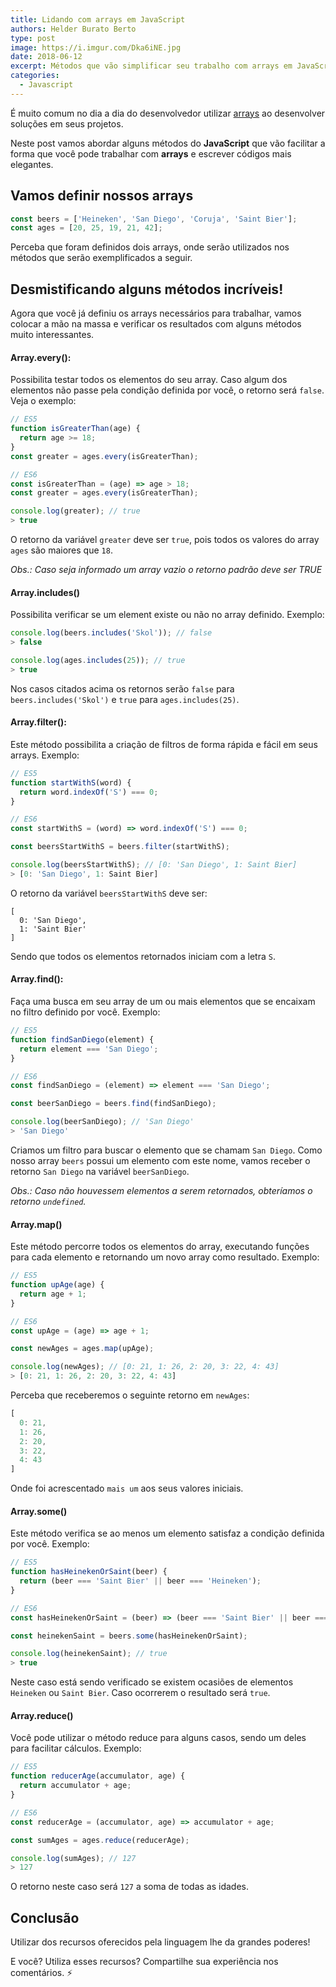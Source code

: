 ```yaml
---
title: Lidando com arrays em JavaScript
authors: Helder Burato Berto
type: post
image: https://i.imgur.com/Dka6iNE.jpg
date: 2018-06-12
excerpt: Métodos que vão simplificar seu trabalho com arrays em JavaScript.
categories:
  - Javascript
---
```


É muito comum no dia a dia do desenvolvedor utilizar <a href="https://developer.mozilla.org/en-US/docs/Web/JavaScript/Reference/Global_Objects/Array" target="_blank">arrays</a> ao desenvolver soluções em seus projetos.

Neste post vamos abordar alguns métodos do **JavaScript** que vão facilitar a forma que você pode trabalhar com **arrays** e escrever códigos mais elegantes.

## Vamos definir nossos arrays

```js
const beers = ['Heineken', 'San Diego', 'Coruja', 'Saint Bier'];
const ages = [20, 25, 19, 21, 42];
```

Perceba que foram definidos dois arrays, onde serão utilizados nos métodos que serão exemplificados a seguir.

## Desmistificando alguns métodos incríveis!

Agora que você já definiu os arrays necessários para trabalhar, vamos colocar a mão na massa e verificar os resultados com alguns métodos muito interessantes.

#### Array.every():

Possibilita testar todos os elementos do seu array. Caso algum dos elementos não passe pela condição definida por você, o retorno será `false`. Veja o exemplo:

```js
// ES5
function isGreaterThan(age) {
  return age >= 18;
}
const greater = ages.every(isGreaterThan);

// ES6
const isGreaterThan = (age) => age > 18;
const greater = ages.every(isGreaterThan);

console.log(greater); // true
> true
```

O retorno da variável `greater` deve ser `true`, pois todos os valores do array `ages` são maiores que `18`.

_Obs.: Caso seja informado um array vazio o retorno padrão deve ser TRUE_

#### Array.includes()

Possibilita verificar se um element existe ou não no array definido. Exemplo:

```js
console.log(beers.includes('Skol')); // false
> false

console.log(ages.includes(25)); // true
> true
```

Nos casos citados acima os retornos serão `false` para `beers.includes('Skol')` e `true` para `ages.includes(25)`.

#### Array.filter():

Este método possibilita a criação de filtros de forma rápida e fácil em seus arrays. Exemplo:

```js
// ES5
function startWithS(word) {
  return word.indexOf('S') === 0;
}

// ES6
const startWithS = (word) => word.indexOf('S') === 0;

const beersStartWithS = beers.filter(startWithS);

console.log(beersStartWithS); // [0: 'San Diego', 1: Saint Bier]
> [0: 'San Diego', 1: Saint Bier]
```

O retorno da variável `beersStartWithS` deve ser:
```
[
  0: 'San Diego',
  1: 'Saint Bier'
]
```

Sendo que todos os elementos retornados iniciam com a letra `S`.

#### Array.find():

Faça uma busca em seu array de um ou mais elementos que se encaixam no filtro definido por você. Exemplo:

```js
// ES5
function findSanDiego(element) {
  return element === 'San Diego';
}

// ES6
const findSanDiego = (element) => element === 'San Diego';

const beerSanDiego = beers.find(findSanDiego);

console.log(beerSanDiego); // 'San Diego'
> 'San Diego'
```

Criamos um filtro para buscar o elemento que se chamam `San Diego`. Como nosso array `beers` possui um elemento com este nome, vamos receber o retorno `San Diego` na variável `beerSanDiego`.

_Obs.: Caso não houvessem elementos a serem retornados, obteríamos o retorno `undefined`._

#### Array.map()

Este método percorre todos os elementos do array, executando funções para cada elemento e retornando um novo array como resultado. Exemplo:

```js
// ES5
function upAge(age) {
  return age + 1;
}

// ES6
const upAge = (age) => age + 1;

const newAges = ages.map(upAge);

console.log(newAges); // [0: 21, 1: 26, 2: 20, 3: 22, 4: 43]
> [0: 21, 1: 26, 2: 20, 3: 22, 4: 43]
```

Perceba que receberemos o seguinte retorno em `newAges`:

```js
[
  0: 21,
  1: 26,
  2: 20,
  3: 22,
  4: 43
]
```

Onde foi acrescentado `mais um` aos seus valores iniciais.

#### Array.some()

Este método verifica se ao menos um elemento satisfaz a condição definida por você. Exemplo:

```js
// ES5
function hasHeinekenOrSaint(beer) {
  return (beer === 'Saint Bier' || beer === 'Heineken');
}

// ES6
const hasHeinekenOrSaint = (beer) => (beer === 'Saint Bier' || beer === 'Heineken');

const heinekenSaint = beers.some(hasHeinekenOrSaint);

console.log(heinekenSaint); // true
> true
```

Neste caso está sendo verificado se existem ocasiões de elementos `Heineken` ou `Saint Bier`. Caso ocorrerem o resultado será `true`.

#### Array.reduce()

Você pode utilizar o método reduce para alguns casos, sendo um deles para facilitar cálculos. Exemplo:

```js
// ES5
function reducerAge(accumulator, age) {
  return accumulator + age;
}

// ES6
const reducerAge = (accumulator, age) => accumulator + age;

const sumAges = ages.reduce(reducerAge);

console.log(sumAges); // 127
> 127
```

O retorno neste caso será `127` a soma de todas as idades.

## Conclusão

Utilizar dos recursos oferecidos pela linguagem lhe da grandes poderes!

E você? Utiliza esses recursos? Compartilhe sua experiência nos comentários. ⚡️
